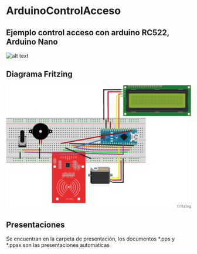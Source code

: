 # ArduinoControlAcceso

## Ejemplo control acceso con arduino RC522, Arduino Nano

![alt text](https://raw.githubusercontent.com/bjnom/ArduinoControlAcceso/master/Imagenes/imagen.jpg)


## Diagrama Fritzing

![alt text](https://raw.githubusercontent.com/bjnom/ArduinoControlAcceso/master/Imagenes/control_acceso_fritzing.png)


## Presentaciones

Se encuentran en la carpeta de presentación, los documentos *.pps y *.ppsx son las presentaciones automaticas

